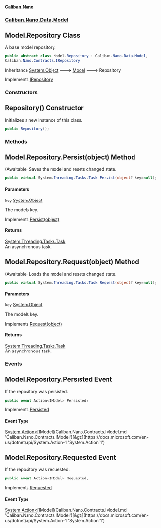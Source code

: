 #### [Caliban.Nano](index.md 'index')
### [Caliban.Nano.Data](Caliban.Nano.Data.md 'Caliban.Nano.Data').[Model](Caliban.Nano.Data.Model.md 'Caliban.Nano.Data.Model')

## Model.Repository Class

A base model repository.

```csharp
public abstract class Model.Repository : Caliban.Nano.Data.Model,
Caliban.Nano.Contracts.IRepository
```

Inheritance [System.Object](https://docs.microsoft.com/en-us/dotnet/api/System.Object 'System.Object') &#129106; [Model](Caliban.Nano.Data.Model.md 'Caliban.Nano.Data.Model') &#129106; Repository

Implements [IRepository](Caliban.Nano.Contracts.IRepository.md 'Caliban.Nano.Contracts.IRepository')
### Constructors

<a name='Caliban.Nano.Data.Model.Repository.Repository()'></a>

## Repository() Constructor

Initializes a new instance of this class.

```csharp
public Repository();
```
### Methods

<a name='Caliban.Nano.Data.Model.Repository.Persist(object)'></a>

## Model.Repository.Persist(object) Method

(Awaitable) Saves the model and resets changed state.

```csharp
public virtual System.Threading.Tasks.Task Persist(object? key=null);
```
#### Parameters

<a name='Caliban.Nano.Data.Model.Repository.Persist(object).key'></a>

`key` [System.Object](https://docs.microsoft.com/en-us/dotnet/api/System.Object 'System.Object')

The models key.

Implements [Persist(object)](Caliban.Nano.Contracts.IRepository.md#Caliban.Nano.Contracts.IRepository.Persist(object) 'Caliban.Nano.Contracts.IRepository.Persist(object)')

#### Returns
[System.Threading.Tasks.Task](https://docs.microsoft.com/en-us/dotnet/api/System.Threading.Tasks.Task 'System.Threading.Tasks.Task')  
An asynchronous task.

<a name='Caliban.Nano.Data.Model.Repository.Request(object)'></a>

## Model.Repository.Request(object) Method

(Awaitable) Loads the model and resets changed state.

```csharp
public virtual System.Threading.Tasks.Task Request(object? key=null);
```
#### Parameters

<a name='Caliban.Nano.Data.Model.Repository.Request(object).key'></a>

`key` [System.Object](https://docs.microsoft.com/en-us/dotnet/api/System.Object 'System.Object')

The models key.

Implements [Request(object)](Caliban.Nano.Contracts.IRepository.md#Caliban.Nano.Contracts.IRepository.Request(object) 'Caliban.Nano.Contracts.IRepository.Request(object)')

#### Returns
[System.Threading.Tasks.Task](https://docs.microsoft.com/en-us/dotnet/api/System.Threading.Tasks.Task 'System.Threading.Tasks.Task')  
An asynchronous task.
### Events

<a name='Caliban.Nano.Data.Model.Repository.Persisted'></a>

## Model.Repository.Persisted Event

If the repository was persisted.

```csharp
public event Action<IModel> Persisted;
```

Implements [Persisted](Caliban.Nano.Contracts.IRepository.md#Caliban.Nano.Contracts.IRepository.Persisted 'Caliban.Nano.Contracts.IRepository.Persisted')

#### Event Type
[System.Action&lt;](https://docs.microsoft.com/en-us/dotnet/api/System.Action-1 'System.Action`1')[IModel](Caliban.Nano.Contracts.IModel.md 'Caliban.Nano.Contracts.IModel')[&gt;](https://docs.microsoft.com/en-us/dotnet/api/System.Action-1 'System.Action`1')

<a name='Caliban.Nano.Data.Model.Repository.Requested'></a>

## Model.Repository.Requested Event

If the repository was requested.

```csharp
public event Action<IModel> Requested;
```

Implements [Requested](Caliban.Nano.Contracts.IRepository.md#Caliban.Nano.Contracts.IRepository.Requested 'Caliban.Nano.Contracts.IRepository.Requested')

#### Event Type
[System.Action&lt;](https://docs.microsoft.com/en-us/dotnet/api/System.Action-1 'System.Action`1')[IModel](Caliban.Nano.Contracts.IModel.md 'Caliban.Nano.Contracts.IModel')[&gt;](https://docs.microsoft.com/en-us/dotnet/api/System.Action-1 'System.Action`1')